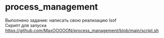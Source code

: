 # process_management

Выполнено задание: написать свою реализацию lsof  
Скрипт для запуска https://github.com/MaxOOOOON/process_management/blob/main/script.sh
